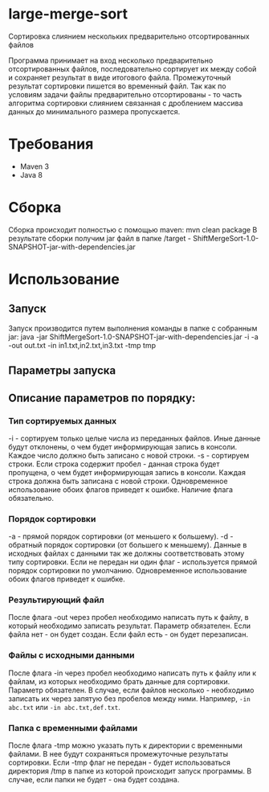 # large-merge-sort
Сортировка слиянием нескольких предварительно отсортированных файлов

Программа принимает на вход несколько предварительно отсортированных файлов, последовательно сортирует их между собой и сохраняет результат в виде итогового файла.
Промежуточный результат сортировки пишется во временный файл.
Так как по условиям задачи файлы предварительно отсортированы - то часть алгоритма сортировки слиянием связанная с дроблением массива данных до минимального размера пропускается.

# Требования

- Maven 3
- Java 8

# Сборка

Сборка происходит полностью с помощью maven:
mvn clean package
В результате сборки получим jar файл в папке /target - ShiftMergeSort-1.0-SNAPSHOT-jar-with-dependencies.jar

# Использование

## Запуск

Запуск производится путем выполнения команды в папке с собранным jar:
java -jar ShiftMergeSort-1.0-SNAPSHOT-jar-with-dependencies.jar -i -a -out out.txt -in in1.txt,in2.txt,in3.txt -tmp tmp

## Параметры запуска

## Описание параметров по порядку:

### Тип сортируемых данных
-i - сортируем только целые числа из переданных файлов. Иные данные будут отклонены, о чем будет информирующая запись в консоли. Каждое число должно быть записано с новой строки.
-s - сортируем строки. Если строка содержит пробел - данная строка будет пропущена, о чем будет информирующая запись в консоли. Каждая строка должна быть записана с новой строки.
Одновременное использование обоих флагов приведет к ошибке.
Наличие флага обязательно.

### Порядок сортировки
-a - прямой порядок сортировки (от меньшего к большему).
-d - обратный порядок сортировки (от большего к меньшему).
Данные в исходных файлах с данными так же должны соответствовать этому типу сортировки.
Если не передан ни один флаг - используется прямой порядок сортировки по умолчанию.
Одновременное использование обоих флагов приведет к ошибке.

### Результирующий файл
После флага -out через пробел необходимо написать путь к файлу, в который необходимо записать результат.
Параметр обязателен.
Если файла нет - он будет создан. Если файл есть - он будет перезаписан.

### Файлы с исходными данными
После флага -in через пробел необходимо написать путь к файлу или к файлам, из которых необходимо брать данные для сортировки.
Параметр обязателен.
В случае, если файлов несколько - необходимо записать их через запятую без пробелов между ними.
Например, `-in abc.txt` или `-in abc.txt,def.txt`.

### Папка с временными файлами
После флага -tmp можно указать путь к директории с временными файлами. В нее будут сохраняться промежуточные результаты сортировки.
Если -tmp флаг не передан - будет использоваться директория /tmp в папке из которой происходит запуск программы.
В случае, если папки не будет - она будет создана.
